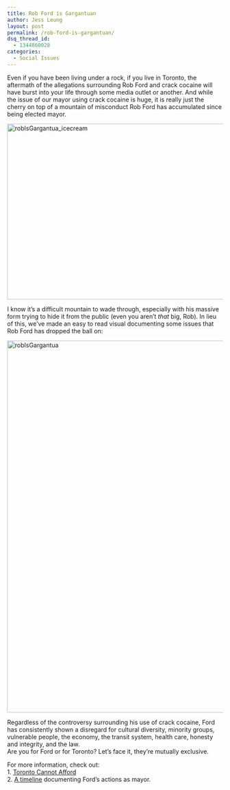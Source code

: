 ```yaml
---
title: Rob Ford is Gargantuan
author: Jess Leung
layout: post
permalink: /rob-ford-is-gargantuan/
dsq_thread_id:
  - 1344860028
categories:
  - Social Issues
---
```

Even if you have been living under a rock, if you live in Toronto, the aftermath of the allegations surrounding Rob Ford and crack cocaine will have burst into your life through some media outlet or another. And while the issue of our mayor using crack cocaine is huge, it is really just the cherry on top of a mountain of misconduct Rob Ford has accumulated since being elected mayor.

[<img class="alignnone  wp-image-11041" alt="robIsGargantua_icecream" src="http://hypenotic.com/wordpress/wp-content/uploads/2013/05/robIsGargantua_icecream-580x455.png" width="522" height="410" />][1]

I know it&#8217;s a difficult mountain to wade through, especially with his massive form trying to hide it from the public (even you aren&#8217;t *that* big, Rob). In lieu of this, we&#8217;ve made an easy to read visual documenting some issues that Rob Ford has dropped the ball on:

[<img class="alignnone size-medium wp-image-11058" alt="robIsGargantua" src="http://hypenotic.com/wordpress/wp-content/uploads/2013/05/robIsGargantua1-580x868.png" width="580" height="868" />][2]

Regardless of the controversy surrounding his use of crack cocaine, Ford has consistently shown a disregard for cultural diversity, minority groups, vulnerable people, the economy, the transit system, health care, honesty and integrity, and the law.  
Are you for Ford or for Toronto? Let&#8217;s face it, they&#8217;re mutually exclusive.

For more information, check out:  
1. [Toronto Cannot Afford][3]  
2. [A timeline][4] documenting Ford&#8217;s actions as mayor.

 [1]: http://hypenotic.com/wordpress/wp-content/uploads/2013/05/robIsGargantua_icecream.png
 [2]: http://hypenotic.com/wordpress/wp-content/uploads/2013/05/robIsGargantua1.png
 [3]: http://www.torontocannotafford.com/ "Toronto Cannot Afford Rob Ford"
 [4]: https://docs.google.com/a/hypenotic.com/spreadsheet/lv?key=0AhpNgYjOr8FzdGhZNVFocUhERUxzRGJBMFBtVDZHaUE&pli=1